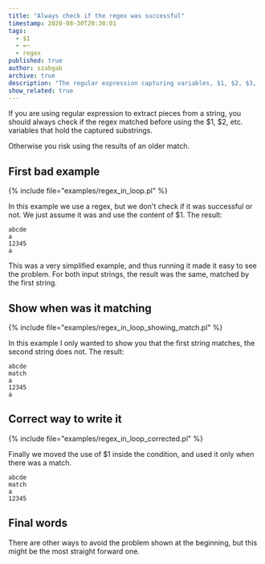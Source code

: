 ```yaml
---
title: "Always check if the regex was successful"
timestamp: 2020-08-30T20:30:01
tags:
  - $1
  - =~
  - regex
published: true
author: szabgab
archive: true
description: "The regular expression capturing variables, $1, $2, $3, ... don't get reset on every regex so before we use them we should verify that the most recent regex matched and we are not using stale data."
show_related: true
---
```



If you are using regular expression to extract pieces from a string, you should always check if the regex matched
before using the $1, $2, etc. variables that hold the captured substrings.

Otherwise you risk using the results of an older match.


## First bad example

{% include file="examples/regex_in_loop.pl" %}


In this example we use a regex, but we don't check if it was successful or not. We just assume it was and
use the content of $1. The result:

```
abcde
a
12345
a
```

This was a very simplified example, and thus running it made it easy to see the problem. For both input strings,
the result was the same, matched by the first string.


## Show when was it matching


{% include file="examples/regex_in_loop_showing_match.pl" %}

In this example I only wanted to show you that the first string matches, the second string does not. The result:

```
abcde
match
a
12345
a
```


## Correct way to write it

{% include file="examples/regex_in_loop_corrected.pl" %}

Finally we moved the use of $1 inside the condition, and used it only when there was a match.

```
abcde
match
a
12345
```

## Final words

There are other ways to avoid the problem shown at the beginning, but this might be the most straight forward one.


